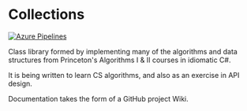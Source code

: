 # Collections

[![Azure Pipelines](https://dev.azure.com/bfdes/Collections/_apis/build/status/bfdes.Collections?branchName=master)](https://dev.azure.com/bfdes/Collections/_build/latest?definitionId=1&branchName=master)

Class library formed by implementing many of the algorithms and data structures from Princeton's Algorithms I & II courses in idiomatic C#.

It is being written to learn CS algorithms, and also as an exercise in API design.

Documentation takes the form of a GitHub project Wiki.
